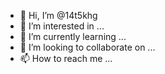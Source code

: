 - 👋 Hi, I’m @14t5khg
- 👀 I’m interested in ...
- 🌱 I’m currently learning ...
- 💞️ I’m looking to collaborate on ...
- 📫 How to reach me ...

<!---
14t5khg/14t5khg is a ✨ special ✨ repository because its `README.md` (this file) appears on your GitHub profile.
You can click the Preview link to take a look at your changes.
--->
